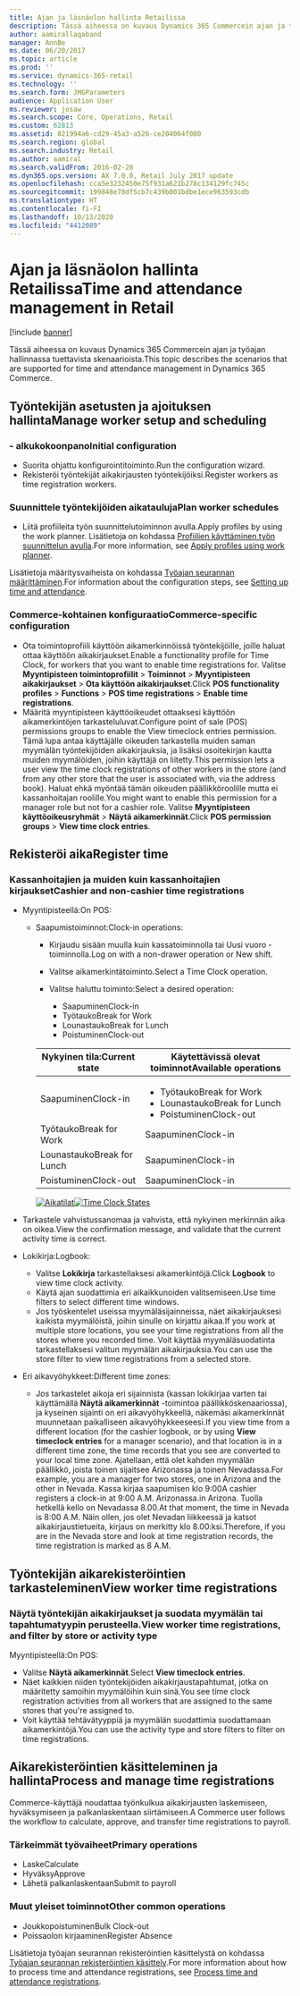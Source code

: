 ```yaml
---
title: Ajan ja läsnäolon hallinta Retailissa
description: Tässä aiheessa on kuvaus Dynamics 365 Commercein ajan ja työajan hallinnassa tuettavista skenaarioista.
author: aamirallaqaband
manager: AnnBe
ms.date: 06/20/2017
ms.topic: article
ms.prod: ''
ms.service: dynamics-365-retail
ms.technology: ''
ms.search.form: JMGParameters
audience: Application User
ms.reviewer: josaw
ms.search.scope: Core, Operations, Retail
ms.custom: 62813
ms.assetid: 821994a6-cd29-45a3-a526-ce204064f080
ms.search.region: global
ms.search.industry: Retail
ms.author: aamiral
ms.search.validFrom: 2016-02-28
ms.dyn365.ops.version: AX 7.0.0, Retail July 2017 update
ms.openlocfilehash: cca5e3232450e75f931a621b278c134129fc745c
ms.sourcegitcommit: 199848e78df5cb7c439b001bdbe1ece963593cdb
ms.translationtype: HT
ms.contentlocale: fi-FI
ms.lasthandoff: 10/13/2020
ms.locfileid: "4412089"
---
```

# <a name="time-and-attendance-management-in-retail"></a><span data-ttu-id="6e74e-103">Ajan ja läsnäolon hallinta Retailissa</span><span class="sxs-lookup"><span data-stu-id="6e74e-103">Time and attendance management in Retail</span></span>

[!include [banner](includes/banner.md)]

<span data-ttu-id="6e74e-104">Tässä aiheessa on kuvaus Dynamics 365 Commercein ajan ja työajan hallinnassa tuettavista skenaarioista.</span><span class="sxs-lookup"><span data-stu-id="6e74e-104">This topic describes the scenarios that are supported for time and attendance management in Dynamics 365 Commerce.</span></span>

## <a name="manage-worker-setup-and-scheduling"></a><span data-ttu-id="6e74e-105">Työntekijän asetusten ja ajoituksen hallinta</span><span class="sxs-lookup"><span data-stu-id="6e74e-105">Manage worker setup and scheduling</span></span>

### <a name="initial-configuration"></a><span data-ttu-id="6e74e-106"> - alkukokoonpano</span><span class="sxs-lookup"><span data-stu-id="6e74e-106">Initial configuration</span></span>

- <span data-ttu-id="6e74e-107">Suorita ohjattu konfigurointitoiminto.</span><span class="sxs-lookup"><span data-stu-id="6e74e-107">Run the configuration wizard.</span></span>
- <span data-ttu-id="6e74e-108">Rekisteröi työntekijät aikakirjausten työntekijöiksi.</span><span class="sxs-lookup"><span data-stu-id="6e74e-108">Register workers as time registration workers.</span></span>

### <a name="plan-worker-schedules"></a><span data-ttu-id="6e74e-109">Suunnittele työntekijöiden aikatauluja</span><span class="sxs-lookup"><span data-stu-id="6e74e-109">Plan worker schedules</span></span>

- <span data-ttu-id="6e74e-110">Liitä profiileita työn suunnittelutoiminnon avulla.</span><span class="sxs-lookup"><span data-stu-id="6e74e-110">Apply profiles by using the work planner.</span></span> <span data-ttu-id="6e74e-111">Lisätietoja on kohdassa [Profiilien käyttäminen työn suunnittelun avulla](https://technet.microsoft.com/library/aa551234.aspx).</span><span class="sxs-lookup"><span data-stu-id="6e74e-111">For more information, see [Apply profiles using work planner](https://technet.microsoft.com/library/aa551234.aspx).</span></span>

<span data-ttu-id="6e74e-112">Lisätietoja määritysvaiheista on kohdassa [Työajan seurannan määrittäminen](https://technet.microsoft.com/library/aa496971.aspx).</span><span class="sxs-lookup"><span data-stu-id="6e74e-112">For information about the configuration steps, see [Setting up time and attendance](https://technet.microsoft.com/library/aa496971.aspx).</span></span>

### <a name="commerce-specific-configuration"></a><span data-ttu-id="6e74e-113">Commerce-kohtainen konfiguraatio</span><span class="sxs-lookup"><span data-stu-id="6e74e-113">Commerce-specific configuration</span></span>

- <span data-ttu-id="6e74e-114">Ota toimintoprofiili käyttöön aikamerkinnöissä työntekijöille, joille haluat ottaa käyttöön aikakirjaukset.</span><span class="sxs-lookup"><span data-stu-id="6e74e-114">Enable a functionality profile for Time Clock, for workers that you want to enable time registrations for.</span></span> <span data-ttu-id="6e74e-115">Valitse **Myyntipisteen toimintoprofiilit** &gt; **Toiminnot** &gt; **Myyntipisteen aikakirjaukset** &gt; **Ota käyttöön aikakirjaukset**.</span><span class="sxs-lookup"><span data-stu-id="6e74e-115">Click **POS functionality profiles** &gt; **Functions** &gt; **POS time registrations** &gt; **Enable time registrations**.</span></span>
- <span data-ttu-id="6e74e-116">Määritä myyntipisteen käyttöoikeudet ottaaksesi käyttöön aikamerkintöjen tarkasteluluvat.</span><span class="sxs-lookup"><span data-stu-id="6e74e-116">Configure point of sale (POS) permissions groups to enable the View timeclock entries permission.</span></span> <span data-ttu-id="6e74e-117">Tämä lupa antaa käyttäjälle oikeuden tarkastella muiden saman myymälän työntekijöiden aikakirjauksia, ja lisäksi osoitekirjan kautta muiden myymälöiden, joihin käyttäjä on liitetty.</span><span class="sxs-lookup"><span data-stu-id="6e74e-117">This permission lets a user view the time clock registrations of other workers in the store (and from any other store that the user is associated with, via the address book).</span></span> <span data-ttu-id="6e74e-118">Haluat ehkä myöntää tämän oikeuden päällikköroolille mutta ei kassanhoitajan roolille.</span><span class="sxs-lookup"><span data-stu-id="6e74e-118">You might want to enable this permission for a manager role but not for a cashier role.</span></span> <span data-ttu-id="6e74e-119">Valitse **Myyntipisteen käyttöoikeusryhmät** &gt; **Näytä aikamerkinnät**.</span><span class="sxs-lookup"><span data-stu-id="6e74e-119">Click **POS permission groups** &gt; **View time clock entries**.</span></span>

## <a name="register-time"></a><span data-ttu-id="6e74e-120">Rekisteröi aika</span><span class="sxs-lookup"><span data-stu-id="6e74e-120">Register time</span></span>

### <a name="cashier-and-non-cashier-time-registrations"></a><span data-ttu-id="6e74e-121">Kassanhoitajien ja muiden kuin kassanhoitajien kirjaukset</span><span class="sxs-lookup"><span data-stu-id="6e74e-121">Cashier and non-cashier time registrations</span></span>

- <span data-ttu-id="6e74e-122">Myyntipisteellä:</span><span class="sxs-lookup"><span data-stu-id="6e74e-122">On POS:</span></span>

    - <span data-ttu-id="6e74e-123">Saapumistoiminnot:</span><span class="sxs-lookup"><span data-stu-id="6e74e-123">Clock-in operations:</span></span>

        - <span data-ttu-id="6e74e-124">Kirjaudu sisään muulla kuin kassatoiminnolla tai Uusi vuoro -toiminnolla.</span><span class="sxs-lookup"><span data-stu-id="6e74e-124">Log on with a non-drawer operation or New shift.</span></span>
        - <span data-ttu-id="6e74e-125">Valitse aikamerkintätoiminto.</span><span class="sxs-lookup"><span data-stu-id="6e74e-125">Select a Time Clock operation.</span></span>
        - <span data-ttu-id="6e74e-126">Valitse haluttu toiminto:</span><span class="sxs-lookup"><span data-stu-id="6e74e-126">Select a desired operation:</span></span>

            - <span data-ttu-id="6e74e-127">Saapuminen</span><span class="sxs-lookup"><span data-stu-id="6e74e-127">Clock-in</span></span>
            - <span data-ttu-id="6e74e-128">Työtauko</span><span class="sxs-lookup"><span data-stu-id="6e74e-128">Break for Work</span></span>
            - <span data-ttu-id="6e74e-129">Lounastauko</span><span class="sxs-lookup"><span data-stu-id="6e74e-129">Break for Lunch</span></span>
            - <span data-ttu-id="6e74e-130">Poistuminen</span><span class="sxs-lookup"><span data-stu-id="6e74e-130">Clock-out</span></span>

        <table>
        <thead>
        <tr>
        <th><span data-ttu-id="6e74e-131">Nykyinen tila:</span><span class="sxs-lookup"><span data-stu-id="6e74e-131">Current state</span></span></th>
        <th><span data-ttu-id="6e74e-132">Käytettävissä olevat toiminnot</span><span class="sxs-lookup"><span data-stu-id="6e74e-132">Available operations</span></span></th>
        </tr>
        </thead>
        <tbody>
        <tr>
        <td><span data-ttu-id="6e74e-133">Saapuminen</span><span class="sxs-lookup"><span data-stu-id="6e74e-133">Clock-in</span></span></td>
        <td>
        <ul>
        <li><span data-ttu-id="6e74e-134">Työtauko</span><span class="sxs-lookup"><span data-stu-id="6e74e-134">Break for Work</span></span></li>
        <li><span data-ttu-id="6e74e-135">Lounastauko</span><span class="sxs-lookup"><span data-stu-id="6e74e-135">Break for Lunch</span></span></li>
        <li><span data-ttu-id="6e74e-136">Poistuminen</span><span class="sxs-lookup"><span data-stu-id="6e74e-136">Clock-out</span></span></li>
        </ul>
        </td>
        </tr>
        <tr>
        <td><span data-ttu-id="6e74e-137">Työtauko</span><span class="sxs-lookup"><span data-stu-id="6e74e-137">Break for Work</span></span></td>
        <td><span data-ttu-id="6e74e-138">Saapuminen</span><span class="sxs-lookup"><span data-stu-id="6e74e-138">Clock-in</span></span></td>
        </tr>
        <tr>
        <td><span data-ttu-id="6e74e-139">Lounastauko</span><span class="sxs-lookup"><span data-stu-id="6e74e-139">Break for Lunch</span></span></td>
        <td><span data-ttu-id="6e74e-140">Saapuminen</span><span class="sxs-lookup"><span data-stu-id="6e74e-140">Clock-in</span></span></td>
        </tr>
        <tr>
        <td><span data-ttu-id="6e74e-141">Poistuminen</span><span class="sxs-lookup"><span data-stu-id="6e74e-141">Clock-out</span></span></td>
        <td><span data-ttu-id="6e74e-142">Saapuminen</span><span class="sxs-lookup"><span data-stu-id="6e74e-142">Clock-in</span></span></td>
        </tr>
        </tbody>
        </table>

        <span data-ttu-id="6e74e-143">[![Aikatilat](./media/timeclockstates.png)](./media/timeclockstates.png)</span><span class="sxs-lookup"><span data-stu-id="6e74e-143">[![Time Clock States](./media/timeclockstates.png)](./media/timeclockstates.png)</span></span>

- <span data-ttu-id="6e74e-144">Tarkastele vahvistussanomaa ja vahvista, että nykyinen merkinnän aika on oikea.</span><span class="sxs-lookup"><span data-stu-id="6e74e-144">View the confirmation message, and validate that the current activity time is correct.</span></span>
- <span data-ttu-id="6e74e-145">Lokikirja:</span><span class="sxs-lookup"><span data-stu-id="6e74e-145">Logbook:</span></span>

    - <span data-ttu-id="6e74e-146">Valitse **Lokikirja** tarkastellaksesi aikamerkintöjä.</span><span class="sxs-lookup"><span data-stu-id="6e74e-146">Click **Logbook** to view time clock activity.</span></span>
    - <span data-ttu-id="6e74e-147">Käytä ajan suodattimia eri aikaikkunoiden valitsemiseen.</span><span class="sxs-lookup"><span data-stu-id="6e74e-147">Use time filters to select different time windows.</span></span>
    - <span data-ttu-id="6e74e-148">Jos työskentelet useissa myymäläsijainneissa, näet aikakirjauksesi kaikista myymälöistä, joihin sinulle on kirjattu aikaa.</span><span class="sxs-lookup"><span data-stu-id="6e74e-148">If you work at multiple store locations, you see your time registrations from all the stores where you recorded time.</span></span> <span data-ttu-id="6e74e-149">Voit käyttää myymäläsuodatinta tarkastellaksesi valitun myymälän aikakirjauksia.</span><span class="sxs-lookup"><span data-stu-id="6e74e-149">You can use the store filter to view time registrations from a selected store.</span></span>

- <span data-ttu-id="6e74e-150">Eri aikavyöhykkeet:</span><span class="sxs-lookup"><span data-stu-id="6e74e-150">Different time zones:</span></span>

    - <span data-ttu-id="6e74e-151">Jos tarkastelet aikoja eri sijainnista (kassan lokikirjaa varten tai käyttämällä **Näytä aikamerkinnät** -toimintoa päällikköskenaariossa), ja kyseinen sijainti on eri aikavyöhykkeellä, näkemäsi aikamerkinnät muunnetaan paikalliseen aikavyöhykkeeseesi.</span><span class="sxs-lookup"><span data-stu-id="6e74e-151">If you view time from a different location (for the cashier logbook, or by using **View timeclock entries** for a manager scenario), and that location is in a different time zone, the time records that you see are converted to your local time zone.</span></span> <span data-ttu-id="6e74e-152">Ajatellaan, että olet kahden myymälän päällikkö, joista toinen sijaitsee Arizonassa ja toinen Nevadassa.</span><span class="sxs-lookup"><span data-stu-id="6e74e-152">For example, you are a manager for two stores, one in Arizona and the other in Nevada.</span></span> <span data-ttu-id="6e74e-153">Kassa kirjaa saapumisen klo 9:00</span><span class="sxs-lookup"><span data-stu-id="6e74e-153">A cashier registers a clock-in at 9:00 A.M.</span></span> <span data-ttu-id="6e74e-154">Arizonassa.</span><span class="sxs-lookup"><span data-stu-id="6e74e-154">in Arizona.</span></span> <span data-ttu-id="6e74e-155">Tuolla hetkellä kello on Nevadassa 8.00.</span><span class="sxs-lookup"><span data-stu-id="6e74e-155">At that moment, the time in Nevada is 8:00 A.M.</span></span> <span data-ttu-id="6e74e-156">Näin ollen, jos olet Nevadan liikkeessä ja katsot aikakirjaustietueita, kirjaus on merkitty klo 8.00:ksi.</span><span class="sxs-lookup"><span data-stu-id="6e74e-156">Therefore, if you are in the Nevada store and look at time registration records, the time registration is marked as 8 A.M.</span></span>

## <a name="view-worker-time-registrations"></a><span data-ttu-id="6e74e-157">Työntekijän aikarekisteröintien tarkasteleminen</span><span class="sxs-lookup"><span data-stu-id="6e74e-157">View worker time registrations</span></span>

### <a name="view-worker-time-registrations-and-filter-by-store-or-activity-type"></a><span data-ttu-id="6e74e-158">Näytä työntekijän aikakirjaukset ja suodata myymälän tai tapahtumatyypin perusteella.</span><span class="sxs-lookup"><span data-stu-id="6e74e-158">View worker time registrations, and filter by store or activity type</span></span>

<span data-ttu-id="6e74e-159">Myyntipisteellä:</span><span class="sxs-lookup"><span data-stu-id="6e74e-159">On POS:</span></span>

- <span data-ttu-id="6e74e-160">Valitse **Näytä aikamerkinnät**.</span><span class="sxs-lookup"><span data-stu-id="6e74e-160">Select **View timeclock entries**.</span></span>
- <span data-ttu-id="6e74e-161">Näet kaikkien niiden työntekijöiden aikakirjaustapahtumat, jotka on määritetty samoihin myymälöihin kuin sinä.</span><span class="sxs-lookup"><span data-stu-id="6e74e-161">You see time clock registration activities from all workers that are assigned to the same stores that you're assigned to.</span></span>
- <span data-ttu-id="6e74e-162">Voit käyttää tehtävätyyppiä ja myymälän suodattimia suodattamaan aikamerkintöjä.</span><span class="sxs-lookup"><span data-stu-id="6e74e-162">You can use the activity type and store filters to filter on time registrations.</span></span>

## <a name="process-and-manage-time-registrations"></a><span data-ttu-id="6e74e-163">Aikarekisteröintien käsitteleminen ja hallinta</span><span class="sxs-lookup"><span data-stu-id="6e74e-163">Process and manage time registrations</span></span>

<span data-ttu-id="6e74e-164">Commerce-käyttäjä noudattaa työnkulkua aikakirjausten laskemiseen, hyväksymiseen ja palkanlaskentaan siirtämiseen.</span><span class="sxs-lookup"><span data-stu-id="6e74e-164">A Commerce user follows the workflow to calculate, approve, and transfer time registrations to payroll.</span></span>

### <a name="primary-operations"></a><span data-ttu-id="6e74e-165">Tärkeimmät työvaiheet</span><span class="sxs-lookup"><span data-stu-id="6e74e-165">Primary operations</span></span>

- <span data-ttu-id="6e74e-166">Laske</span><span class="sxs-lookup"><span data-stu-id="6e74e-166">Calculate</span></span>
- <span data-ttu-id="6e74e-167">Hyväksy</span><span class="sxs-lookup"><span data-stu-id="6e74e-167">Approve</span></span>
- <span data-ttu-id="6e74e-168">Lähetä palkanlaskentaan</span><span class="sxs-lookup"><span data-stu-id="6e74e-168">Submit to payroll</span></span>

### <a name="other-common-operations"></a><span data-ttu-id="6e74e-169">Muut yleiset toiminnot</span><span class="sxs-lookup"><span data-stu-id="6e74e-169">Other common operations</span></span>

- <span data-ttu-id="6e74e-170">Joukkopoistuminen</span><span class="sxs-lookup"><span data-stu-id="6e74e-170">Bulk Clock-out</span></span>
- <span data-ttu-id="6e74e-171">Poissaolon kirjaaminen</span><span class="sxs-lookup"><span data-stu-id="6e74e-171">Register Absence</span></span>

<span data-ttu-id="6e74e-172">Lisätietoja työajan seurannan rekisteröintien käsittelystä on kohdassa [Työajan seurannan rekisteröintien käsittely](https://technet.microsoft.com/library/aa573180.aspx).</span><span class="sxs-lookup"><span data-stu-id="6e74e-172">For more information about how to process time and attendance registrations, see [Process time and attendance registrations](https://technet.microsoft.com/library/aa573180.aspx).</span></span>
